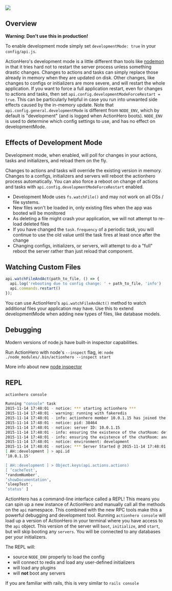 ![](ops-tools.svg)

## Overview

**Warning: Don't use this in production!**

To enable development mode simply set `developmentMode: true` in your `config/api.js`.

ActionHero's development mode is a little different than tools like [nodemon](https://github.com/remy/nodemon) in that it tries hard not to restart the server process unless something drastic changes. Changes to actions and tasks can simply replace those already in memory when they are updated on disk. Other changes, like changes to configs or initializers are more severe, and will restart the whole application. If you want to force a full application restart, even for changes to actions and tasks, then set `api.config.developmentModeForceRestart = true`. This can be particularly helpful in case you run into unwanted side effects caused by the in-memory update. Note that `api.config.general.developmentMode` is different from `NODE_ENV`, which by default is "development" (and is logged when ActionHero boots). `NODE_ENV` is used to determine which config settings to use, and has no effect on developmentMode.

## Effects of Development Mode

Development mode, when enabled, will poll for changes in your actions, tasks and initializers, and reload them on the fly.

Changes to actions and tasks will override the existing version in memory. Changes to a configs, initializers and servers will reboot the actionhero process automatically.
You can also force a reboot on change of actions and tasks with `api.config.developmentModeForceRestart` enabled.

*   Development Mode uses `fs.watchFile()` and may not work on all OSs / file systems.
*   New files won't be loaded in, only existing files when the app was booted will be monitored
*   As deleting a file might crash your application, we will not attempt to re-load deleted files
*   If you have changed the `task.frequency` of a periodic task, you will continue to use the old value until the task fires at least once after the change
*   Changing configs, initializers, or servers, will attempt to do a "full" reboot the server rather than just reload that component.

## Watching Custom Files

```js
api.watchFileAndAct(path_to_file, () => {
  api.log('rebooting due to config change: ' + path_to_file, 'info')
  api.commands.restart()
});
```

You can use ActionHero's `api.watchFileAndAct()` method to watch additional files your application may have.  Use this to extend developmentMode when adding new types of files, like database models.

## Debugging

Modern versions of node.js have built-in inspector capabilities.

Run ActionHero with node's `--inspect` flag, ie: `node ./node_modules/.bin/actionhero --inspect start`

More info about new [node inspector](https://nodejs.org/en/docs/inspector)

## REPL

```bash
actionhero console

Running "console" task
2015-11-14 17:48:01 - notice: *** starting actionhero ***
2015-11-14 17:48:01 - warning: running with fakeredis
2015-11-14 17:48:01 - info: actionhero member 10.0.1.15 has joined the cluster
2015-11-14 17:48:01 - notice: pid: 38464
2015-11-14 17:48:01 - notice: server ID: 10.0.1.15
2015-11-14 17:48:01 - info: ensuring the existence of the chatRoom: defaultRoom
2015-11-14 17:48:01 - info: ensuring the existence of the chatRoom: anotherRoom
2015-11-14 17:48:01 - notice: environment: development
2015-11-14 17:48:01 - notice: *** Server Started @ 2015-11-14 17:48:01 ***
[ AH::development ] > api.id
‘10.0.1.15'

[ AH::development ] > Object.keys(api.actions.actions)
[ ‘cacheTest',
‘randomNumber',
‘showDocumentation',
‘sleepTest',
‘status' ]
```

ActionHero has a command-line interface called a REPL! This means you can spin up a new instance of ActionHero and manually call all the methods on the `api` namespace. This combined with the new RPC tools make this a powerful debugging and development tool. Running `actionhero console` will load up a version of ActionHero in your terminal where you have access to the `api` object. This version of the server will `boot`, `initialize`, and `start`, but will skip booting any `servers`.  You will be connected to any databases per your initializers.

The REPL will:

*   source `NODE_ENV` properly to load the config
*   will connect to redis and load any user-defined initializers
*   will load any plugins
*   will **not** boot any servers

If you are familiar with rails, this is very similar to `rails console`
